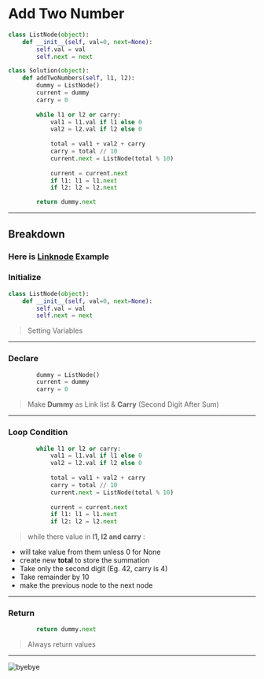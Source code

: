 # Add Two Number
```python
class ListNode(object):
    def __init__(self, val=0, next=None):
        self.val = val
        self.next = next

class Solution(object):
    def addTwoNumbers(self, l1, l2):
        dummy = ListNode()
        current = dummy
        carry = 0
        
        while l1 or l2 or carry:
            val1 = l1.val if l1 else 0
            val2 = l2.val if l2 else 0
            
            total = val1 + val2 + carry
            carry = total // 10
            current.next = ListNode(total % 10)
            
            current = current.next
            if l1: l1 = l1.next
            if l2: l2 = l2.next

        return dummy.next
```
---
## Breakdown
### Here is [Linknode](https://github.com/T0fuHasuu/CheatSheet/blob/main/Leetcode/Add%20Two%20Numbers/ListNode.md) Example
### Initialize
```py
class ListNode(object):
    def __init__(self, val=0, next=None):
        self.val = val
        self.next = next
```
> Setting Variables
---
### Declare
```py
        dummy = ListNode()
        current = dummy
        carry = 0
```
> Make **Dummy** as Link list & **Carry** (Second Digit After Sum)
---
### Loop Condition 
```py
        while l1 or l2 or carry:
            val1 = l1.val if l1 else 0
            val2 = l2.val if l2 else 0
            
            total = val1 + val2 + carry
            carry = total // 10
            current.next = ListNode(total % 10)
            
            current = current.next
            if l1: l1 = l1.next
            if l2: l2 = l2.next
```
> while there value in **l1, l2 and carry** :
- will take value from them unless 0 for None
- create new **total** to store the summation
- Take only the second digit (Eg. 42, carry is 4)
- Take remainder by 10
- make the previous node to the next node
---
### Return
```python
        return dummy.next
```
> Always return values
---
![byebye](https://media1.tenor.com/m/RvFKEEqUpnIAAAAC/deep-sea-creature-sea-creature.gif)